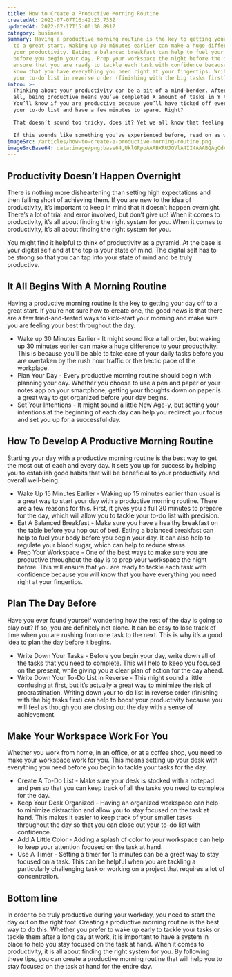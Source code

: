 ```yaml
---
title: How to Create a Productive Morning Routine
createdAt: 2022-07-07T16:42:23.733Z
updatedAt: 2022-07-17T15:00:30.891Z
category: business
summary: Having a productive morning routine is the key to getting your day off
  to a great start. Waking up 30 minutes earlier can make a huge difference to
  your productivity. Eating a balanced breakfast can help to fuel your body
  before you begin your day. Prep your workspace the night before the day to
  ensure that you are ready to tackle each task with confidence because you will
  know that you have everything you need right at your fingertips. Write down
  your to-do list in reverse order (finishing with the big tasks first)
intro: >-
  Thinking about your productivity can be a bit of a mind-bender. After
  all, being productive means you’ve completed X amount of tasks in Y time.
  You’ll know if you are productive because you’ll have ticked off everything on
  your to-do list and have a few minutes to spare. Right?

  That doesn’t sound too tricky, does it? Yet we all know that feeling when you look back at the end of the day and wonder where the hours went! What was even more frustrating is that you knew exactly what went wrong. It was something simple like not having prepped your desk with everything you need, or spending too much time browsing social media sites before launching into your work for the day.

  If this sounds like something you’ve experienced before, read on as we explore how to create a productive morning routine so that every single day of your working week runs smoothly and efficiently...
imageSrc: /articles/how-to-create-a-productive-morning-routine.png
imageSrcBase64: data:image/png;base64,UklGRpoAAABXRUJQVlA4II4AAABQAgCdASoKAAoAAUAmJQBOhggBEUGV0ADbyAAA/vZ/6Y+rhP5RP/z+FFdzOULP7yurk7/GJ+NckesqyL29hj9sw0PJy9bKxh+QadpDHKYdUbr2/pf88a6AkDRAd+7zNuu/vJRafd0jrljNUickikpwkJKm9G4xE3jt7J5+v3/Ga9/a6j/BQU0K/jXBUAAA
---
```


## Productivity Doesn’t Happen Overnight

There is nothing more disheartening than setting high expectations and then falling short of achieving them. If you are new to the idea of productivity, it’s important to keep in mind that it doesn’t happen overnight. There’s a lot of trial and error involved, but don’t give up! When it comes to productivity, it’s all about finding the right system for you.
When it comes to productivity, it’s all about finding the right system for you.

You might find it helpful to think of productivity as a pyramid. At the base is your digital self and at the top is your state of mind. The digital self has to be strong so that you can tap into your state of mind and be truly productive.

## It All Begins With A Morning Routine

Having a productive morning routine is the key to getting your day off to a great start. If you’re not sure how to create one, the good news is that there are a few tried-and-tested ways to kick-start your morning and make sure you are feeling your best throughout the day.

- Wake up 30 Minutes Earlier - It might sound like a tall order, but waking up 30 minutes earlier can make a huge difference to your productivity. This is because you’ll be able to take care of your daily tasks before you are overtaken by the rush hour traffic or the hectic pace of the workplace.
- Plan Your Day - Every productive morning routine should begin with planning your day. Whether you choose to use a pen and paper or your notes app on your smartphone, getting your thoughts down on paper is a great way to get organized before your day begins.
- Set Your Intentions - It might sound a little New Age-y, but setting your intentions at the beginning of each day can help you redirect your focus and set you up for a successful day.

## How To Develop A Productive Morning Routine

Starting your day with a productive morning routine is the best way to get the most out of each and every day. It sets you up for success by helping you to establish good habits that will be beneficial to your productivity and overall well-being.

- Wake Up 15 Minutes Earlier - Waking up 15 minutes earlier than usual is a great way to start your day with a productive morning routine. There are a few reasons for this. First, it gives you a full 30 minutes to prepare for the day, which will allow you to tackle your to-do list with precision.
- Eat A Balanced Breakfast - Make sure you have a healthy breakfast on the table before you hop out of bed. Eating a balanced breakfast can help to fuel your body before you begin your day. It can also help to regulate your blood sugar, which can help to reduce stress.
- Prep Your Workspace - One of the best ways to make sure you are productive throughout the day is to prep your workspace the night before. This will ensure that you are ready to tackle each task with confidence because you will know that you have everything you need right at your fingertips.

## Plan The Day Before

Have you ever found yourself wondering how the rest of the day is going to play out? If so, you are definitely not alone. It can be easy to lose track of time when you are rushing from one task to the next. This is why it’s a good idea to plan the day before it begins.

- Write Down Your Tasks - Before you begin your day, write down all of the tasks that you need to complete. This will help to keep you focused on the present, while giving you a clear plan of action for the day ahead.
- Write Down Your To-Do List in Reverse - This might sound a little confusing at first, but it’s actually a great way to minimize the risk of procrastination. Writing down your to-do list in reverse order (finishing with the big tasks first) can help to boost your productivity because you will feel as though you are closing out the day with a sense of achievement.

## Make Your Workspace Work For You

Whether you work from home, in an office, or at a coffee shop, you need to make your workspace work for you. This means setting up your desk with everything you need before you begin to tackle your tasks for the day.

- Create A To-Do List - Make sure your desk is stocked with a notepad and pen so that you can keep track of all the tasks you need to complete for the day.
- Keep Your Desk Organized - Having an organized workspace can help to minimize distraction and allow you to stay focused on the task at hand. This makes it easier to keep track of your smaller tasks throughout the day so that you can close out your to-do list with confidence.
- Add A Little Color - Adding a splash of color to your workspace can help to keep your attention focused on the task at hand.
- Use A Timer - Setting a timer for 15 minutes can be a great way to stay focused on a task. This can be helpful when you are tackling a particularly challenging task or working on a project that requires a lot of concentration.

## Bottom line

In order to be truly productive during your workday, you need to start the day out on the right foot. Creating a productive morning routine is the best way to do this. Whether you prefer to wake up early to tackle your tasks or tackle them after a long day at work, it is important to have a system in place to help you stay focused on the task at hand. When it comes to productivity, it is all about finding the right system for you. By following these tips, you can create a productive morning routine that will help you to stay focused on the task at hand for the entire day.
